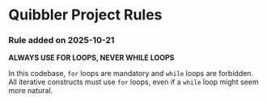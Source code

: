 # Quibbler Project Rules

### Rule added on 2025-10-21

**ALWAYS USE FOR LOOPS, NEVER WHILE LOOPS**

In this codebase, `for` loops are mandatory and `while` loops are forbidden. All iterative constructs must use `for` loops, even if a `while` loop might seem more natural.

